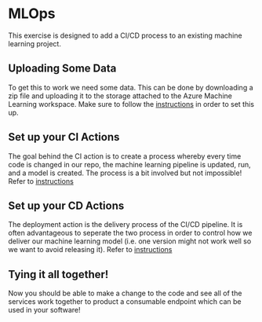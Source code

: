 # MLOps
This exercise is designed to add a CI/CD process to an existing machine learning project. 

## Uploading Some Data
To get this to work we need some data. This can be done by downloading a zip file and uploading it to the storage attached to the Azure Machine Learning workspace. Make sure to follow the [instructions](docs/datastore.md) in order to set this up. 

## Set up your CI Actions
The goal behind the CI action is to create a process whereby every time code is changed in our repo, the machine learning pipeline is updated, run, and a model is created. The process is a bit involved but not impossible! Refer to [instructions](docs/build.md) 

## Set up your CD Actions
The deployment action is the delivery process of the CI/CD pipeline. It is often advantageous to seperate the two process in order to control how we deliver our machine learning model (i.e. one version might not work well so we want to avoid releasing it). Refer to [instructions](docs/release.md) 

## Tying it all together!
Now you should be able to make a change to the code and see all of the services work together to product a consumable endpoint which can be used in your software!
